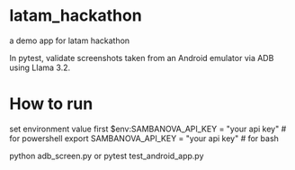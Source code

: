 # latam_hackathon
a demo app for latam hackathon

In pytest, validate screenshots taken from an Android emulator via ADB using Llama 3.2.

# How to run
set environment value first
$env:SAMBANOVA_API_KEY = "your api key" # for powershell
export SAMBANOVA_API_KEY = "your api key" # for bash

python adb_screen.py
or
pytest test_android_app.py